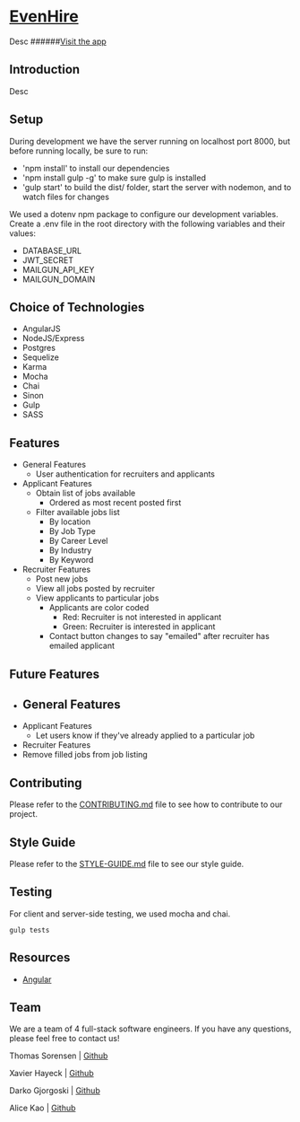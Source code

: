 # [EvenHire](http://evenhire.herokuapp.com/)
Desc
######[Visit the app](http://evenhire.herokuapp.com/#/)

## Introduction
Desc

## Setup
During development we have the server running on localhost port 8000, but before running locally, be sure to run:

- 'npm install' to install our dependencies
- 'npm install gulp -g' to make sure gulp is installed
- 'gulp start' to build the dist/ folder, start the server with nodemon, and to watch files for changes

We used a dotenv npm package to configure our development variables. Create a .env file in the root directory with the following variables and their values:
- DATABASE_URL
- JWT_SECRET
- MAILGUN_API_KEY
- MAILGUN_DOMAIN

## Choice of Technologies
- AngularJS
- NodeJS/Express
- Postgres
- Sequelize
- Karma
- Mocha
- Chai
- Sinon
- Gulp
- SASS

## Features
- General Features
  - User authentication for recruiters and applicants
- Applicant Features
  - Obtain list of jobs available
    - Ordered as most recent posted first
  - Filter available jobs list
    - By location
    - By Job Type
    - By Career Level
    - By Industry
    - By Keyword
- Recruiter Features
  - Post new jobs
  - View all jobs posted by recruiter
  - View applicants to particular jobs
    - Applicants are color coded
      - Red: Recruiter is not interested in applicant
      - Green: Recruiter is interested in applicant
    - Contact button changes to say "emailed" after recruiter has emailed applicant


## Future Features
- General Features
  - 
- Applicant Features
  - Let users know if they've already applied to a particular job
- Recruiter Features
 - Remove filled jobs from job listing

## Contributing
Please refer to the [CONTRIBUTING.md](docs/CONTRIBUTING.md) file to see how to contribute to our project.

## Style Guide
Please refer to the [STYLE-GUIDE.md](docs/STYLE-GUIDE.md) file to see our style guide.

## Testing
For client and server-side testing, we used mocha and chai.

```
gulp tests
```

## Resources
- [Angular](https://docs.angularjs.org/guide)

## Team
We are a team of 4 full-stack software engineers. If you have any questions, please feel free to contact us!

Thomas Sorensen | [Github](https://github.com/tps-80)

Xavier Hayeck | [Github](https://github.com/xhayeck)

Darko Gjorgoski | [Github](https://github.com/darko7)

Alice Kao | [Github](https://github.com/alicekao)
